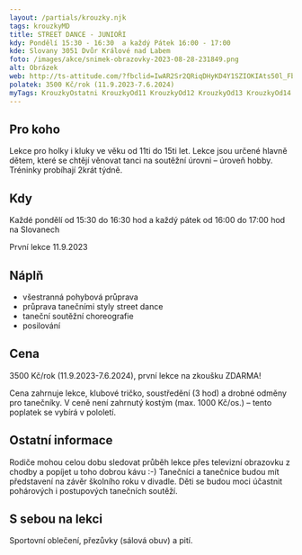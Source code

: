 ```yaml
---
layout: /partials/krouzky.njk
tags: krouzkyMD
title: STREET DANCE - JUNIOŘI
kdy: Pondělí 15:30 - 16:30  a každý Pátek 16:00 - 17:00
kde: Slovany 3051 Dvůr Králové nad Labem
foto: /images/akce/snimek-obrazovky-2023-08-28-231849.png
alt: Obrázek
web: http://ts-attitude.com/?fbclid=IwAR2Sr2QRiqDHyKD4Y1SZIOKIAts50l_Fbl4mu0ArOUoGUs6IVA-w3G8VGLE
polatek: 3500 Kč/rok (11.9.2023-7.6.2024)
myTags: KrouzkyOstatni KrouzkyOd11 KrouzkyOd12 KrouzkyOd13 KrouzkyOd14 KrouzkyOd15
---
```

<!--StartFragment-->

## Pro koho

Lekce pro holky i kluky ve věku od 11ti do 15ti let. Lekce jsou určené hlavně dětem, které se chtějí věnovat tanci na soutěžní úrovni – úroveň hobby. Tréninky probíhají 2krát týdně.

## Kdy

Každé pondělí od 15:30 do 16:30 hod a každý pátek od 16:00 do 17:00 hod na Slovanech

První lekce 11.9.2023

## Náplň

* všestranná pohybová průprava
* průprava tanečními styly street dance
* taneční soutěžní choreografie
* posilování

## Cena

3500 Kč/rok (11.9.2023-7.6.2024), první lekce na zkoušku ZDARMA!

Cena zahrnuje lekce, klubové tričko, soustředění (3 hod) a drobné odměny pro tanečníky. V ceně není zahrnutý kostým (max. 1000 Kč/os.) – tento poplatek se vybírá v pololetí.

## Ostatní informace

Rodiče mohou celou dobu sledovat průběh lekce přes televizní obrazovku z chodby a popíjet u toho dobrou kávu :-) Tanečníci a tanečnice budou mít představení na závěr školního roku v divadle. Děti se budou moci účastnit pohárových i postupových tanečních soutěží.

## S sebou na lekci

Sportovní oblečení, přezůvky (sálová obuv) a pití.

<!--EndFragment-->